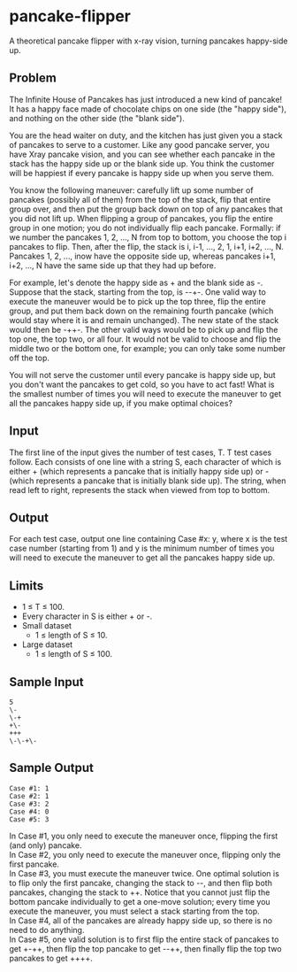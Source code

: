 # pancake-flipper
A theoretical pancake flipper with x-ray vision, turning pancakes happy-side up.

## Problem
The Infinite House of Pancakes has just introduced a new kind of pancake! It has a happy face made of
chocolate chips on one side (the "happy side"), and nothing on the other side (the "blank side").

You are the head waiter on duty, and the kitchen has just given you a stack of pancakes to serve to a
customer. Like any good pancake server, you have X­ray pancake vision, and you can see whether each
pancake in the stack has the happy side up or the blank side up. You think the customer will be happiest if
every pancake is happy side up when you serve them.

You know the following maneuver: carefully lift up some number of pancakes (possibly all of them) from
the top of the stack, flip that entire group over, and then put the group back down on top of any pancakes
that you did not lift up. When flipping a group of pancakes, you flip the entire group in one motion; you do
not individually flip each pancake. Formally: if we number the pancakes 1, 2, ..., N from top to bottom, you
choose the top i pancakes to flip. Then, after the flip, the stack is i, i-1, ..., 2, 1, i+1, i+2, ..., N. Pancakes 1,
2, ..., inow have the opposite side up, whereas pancakes i+1, i+2, ..., N have the same side up that they
had up before.

For example, let's denote the happy side as + and the blank side as -. Suppose that the stack, starting
from the top, is --+-. One valid way to execute the maneuver would be to pick up the top three, flip the
entire group, and put them back down on the remaining fourth pancake (which would stay where it is and
remain unchanged). The new state of the stack would then be -++-. The other valid ways would be to
pick up and flip the top one, the top two, or all four. It would not be valid to choose and flip the middle two
or the bottom one, for example; you can only take some number off the top.

You will not serve the customer until every pancake is happy side up, but you don't want the pancakes to
get cold, so you have to act fast! What is the smallest number of times you will need to execute the
maneuver to get all the pancakes happy side up, if you make optimal choices?

## Input
The first line of the input gives the number of test cases, T. T test cases follow. Each consists of one line
with a string S, each character of which is either + (which represents a pancake that is initially happy side
up) or \- (which represents a pancake that is initially blank side up). The string, when read left to right,
represents the stack when viewed from top to bottom.
## Output
For each test case, output one line containing Case #x: y, where x is the test case number (starting
from 1) and y is the minimum number of times you will need to execute the maneuver to get all the
pancakes happy side up.

## Limits
* 1 ≤ T ≤ 100.
* Every character in S is either + or \-.
* Small dataset
  * 1 ≤ length of S ≤ 10.
* Large dataset
  * 1 ≤ length of S ≤ 100.

## Sample Input
	5
	\-
	\-+
	+\-
	+++
	\-\-+\-

## Sample Output
	Case #1: 1
	Case #2: 1
	Case #3: 2
	Case #4: 0
	Case #5: 3
	
In Case #1, you only need to execute the maneuver once, flipping the first (and only) pancake.<br/>
In Case #2, you only need to execute the maneuver once, flipping only the first pancake.<br/>
In Case #3, you must execute the maneuver twice. One optimal solution is to flip only the first pancake,
changing the stack to \-\-, and then flip both pancakes, changing the stack to \+\+. Notice that you cannot
just flip the bottom pancake individually to get a one-move solution; every time you execute the
maneuver, you must select a stack starting from the top.<br/>
In Case #4, all of the pancakes are already happy side up, so there is no need to do anything.<br/>
In Case #5, one valid solution is to first flip the entire stack of pancakes to get +\-++, then flip the top
pancake to get \-\-++, then finally flip the top two pancakes to get ++++.
